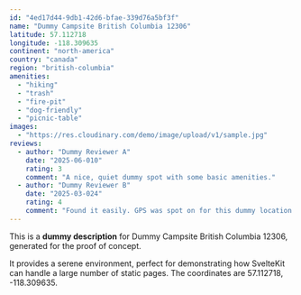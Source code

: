```yaml
---
id: "4ed17d44-9db1-42d6-bfae-339d76a5bf3f"
name: "Dummy Campsite British Columbia 12306"
latitude: 57.112718
longitude: -118.309635
continent: "north-america"
country: "canada"
region: "british-columbia"
amenities:
  - "hiking"
  - "trash"
  - "fire-pit"
  - "dog-friendly"
  - "picnic-table"
images:
  - "https://res.cloudinary.com/demo/image/upload/v1/sample.jpg"
reviews:
  - author: "Dummy Reviewer A"
    date: "2025-06-010"
    rating: 3
    comment: "A nice, quiet dummy spot with some basic amenities."
  - author: "Dummy Reviewer B"
    date: "2025-03-024"
    rating: 4
    comment: "Found it easily. GPS was spot on for this dummy location."
---
```


This is a **dummy description** for Dummy Campsite British Columbia 12306, generated for the proof of concept.

It provides a serene environment, perfect for demonstrating how SvelteKit can handle a large number of static pages. The coordinates are 57.112718, -118.309635.
